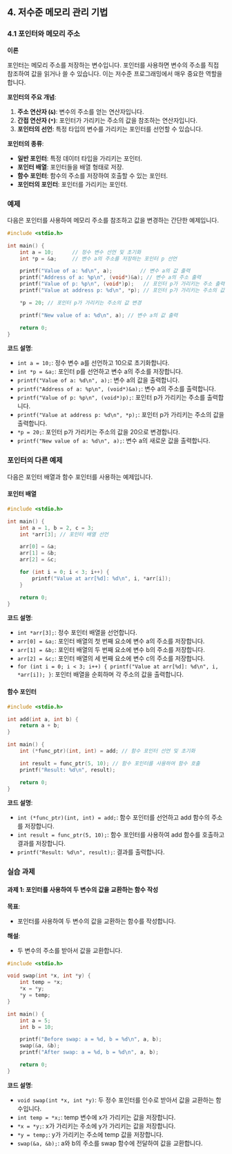 ## 4. 저수준 메모리 관리 기법

### 4.1 포인터와 메모리 주소

**이론**

포인터는 메모리 주소를 저장하는 변수입니다. 포인터를 사용하면 변수의 주소를 직접 참조하여 값을 읽거나 쓸 수 있습니다. 이는 저수준 프로그래밍에서 매우 중요한 역할을 합니다.

**포인터의 주요 개념**:
1. **주소 연산자 (`&`)**: 변수의 주소를 얻는 연산자입니다.
2. **간접 연산자 (`*`)**: 포인터가 가리키는 주소의 값을 참조하는 연산자입니다.
3. **포인터의 선언**: 특정 타입의 변수를 가리키는 포인터를 선언할 수 있습니다.

**포인터의 종류**:
- **일반 포인터**: 특정 데이터 타입을 가리키는 포인터.
- **포인터 배열**: 포인터들을 배열 형태로 저장.
- **함수 포인터**: 함수의 주소를 저장하여 호출할 수 있는 포인터.
- **포인터의 포인터**: 포인터를 가리키는 포인터.

### 예제

다음은 포인터를 사용하여 메모리 주소를 참조하고 값을 변경하는 간단한 예제입니다.

```c
#include <stdio.h>

int main() {
    int a = 10;      // 정수 변수 선언 및 초기화
    int *p = &a;     // 변수 a의 주소를 저장하는 포인터 p 선언

    printf("Value of a: %d\n", a);         // 변수 a의 값 출력
    printf("Address of a: %p\n", (void*)&a); // 변수 a의 주소 출력
    printf("Value of p: %p\n", (void*)p);   // 포인터 p가 가리키는 주소 출력
    printf("Value at address p: %d\n", *p); // 포인터 p가 가리키는 주소의 값 출력

    *p = 20; // 포인터 p가 가리키는 주소의 값 변경

    printf("New value of a: %d\n", a); // 변수 a의 값 출력

    return 0;
}
```

**코드 설명**:
- `int a = 10;`: 정수 변수 a를 선언하고 10으로 초기화합니다.
- `int *p = &a;`: 포인터 p를 선언하고 변수 a의 주소를 저장합니다.
- `printf("Value of a: %d\n", a);`: 변수 a의 값을 출력합니다.
- `printf("Address of a: %p\n", (void*)&a);`: 변수 a의 주소를 출력합니다.
- `printf("Value of p: %p\n", (void*)p);`: 포인터 p가 가리키는 주소를 출력합니다.
- `printf("Value at address p: %d\n", *p);`: 포인터 p가 가리키는 주소의 값을 출력합니다.
- `*p = 20;`: 포인터 p가 가리키는 주소의 값을 20으로 변경합니다.
- `printf("New value of a: %d\n", a);`: 변수 a의 새로운 값을 출력합니다.

### 포인터의 다른 예제

다음은 포인터 배열과 함수 포인터를 사용하는 예제입니다.

#### 포인터 배열

```c
#include <stdio.h>

int main() {
    int a = 1, b = 2, c = 3;
    int *arr[3]; // 포인터 배열 선언

    arr[0] = &a;
    arr[1] = &b;
    arr[2] = &c;

    for (int i = 0; i < 3; i++) {
        printf("Value at arr[%d]: %d\n", i, *arr[i]);
    }

    return 0;
}
```

**코드 설명**:
- `int *arr[3];`: 정수 포인터 배열을 선언합니다.
- `arr[0] = &a;`: 포인터 배열의 첫 번째 요소에 변수 a의 주소를 저장합니다.
- `arr[1] = &b;`: 포인터 배열의 두 번째 요소에 변수 b의 주소를 저장합니다.
- `arr[2] = &c;`: 포인터 배열의 세 번째 요소에 변수 c의 주소를 저장합니다.
- `for (int i = 0; i < 3; i++) { printf("Value at arr[%d]: %d\n", i, *arr[i]); }`: 포인터 배열을 순회하며 각 주소의 값을 출력합니다.

#### 함수 포인터

```c
#include <stdio.h>

int add(int a, int b) {
    return a + b;
}

int main() {
    int (*func_ptr)(int, int) = add; // 함수 포인터 선언 및 초기화

    int result = func_ptr(5, 10); // 함수 포인터를 사용하여 함수 호출
    printf("Result: %d\n", result);

    return 0;
}
```

**코드 설명**:
- `int (*func_ptr)(int, int) = add;`: 함수 포인터를 선언하고 add 함수의 주소를 저장합니다.
- `int result = func_ptr(5, 10);`: 함수 포인터를 사용하여 add 함수를 호출하고 결과를 저장합니다.
- `printf("Result: %d\n", result);`: 결과를 출력합니다.

### 실습 과제

#### 과제 1: 포인터를 사용하여 두 변수의 값을 교환하는 함수 작성

**목표**:
- 포인터를 사용하여 두 변수의 값을 교환하는 함수를 작성합니다.

**해설**:
- 두 변수의 주소를 받아서 값을 교환합니다.

```c
#include <stdio.h>

void swap(int *x, int *y) {
    int temp = *x;
    *x = *y;
    *y = temp;
}

int main() {
    int a = 5;
    int b = 10;

    printf("Before swap: a = %d, b = %d\n", a, b);
    swap(&a, &b);
    printf("After swap: a = %d, b = %d\n", a, b);

    return 0;
}
```

**코드 설명**:
- `void swap(int *x, int *y)`: 두 정수 포인터를 인수로 받아서 값을 교환하는 함수입니다.
- `int temp = *x;`: temp 변수에 x가 가리키는 값을 저장합니다.
- `*x = *y;`: x가 가리키는 주소에 y가 가리키는 값을 저장합니다.
- `*y = temp;`: y가 가리키는 주소에 temp 값을 저장합니다.
- `swap(&a, &b);`: a와 b의 주소를 swap 함수에 전달하여 값을 교환합니다.
